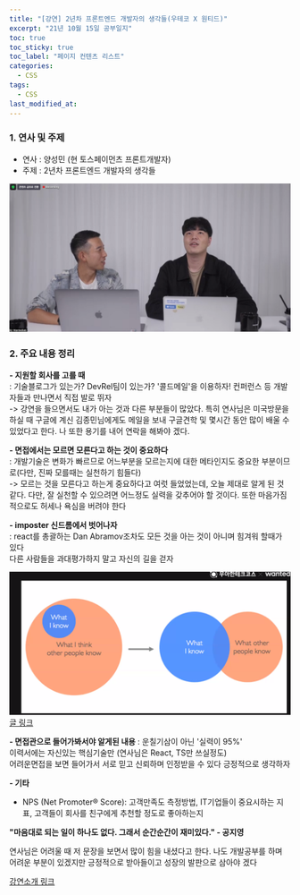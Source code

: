```yaml
---
title: "[강연] 2년차 프론트엔드 개발자의 생각들(우테코 X 원티드)"
excerpt: "21년 10월 15일 공부일지"
toc: true
toc_sticky: true
toc_label: "페이지 컨텐츠 리스트"
categories:
  - CSS
tags:
  - CSS
last_modified_at:
---
```

### **1. 연사 및 주제**
 - 연사 : 양성민 (현 토스페이먼츠 프론트개발자)
 - 주제 : 2년차 프론트엔드 개발자의 생각들

![온라인강연 이미지](./images/../../_posts/images/2021-10-16-image.png)

### **2. 주요 내용 정리**    

**- 지원할 회사를 고를 때**    
: 기술블로그가 있는가? DevRel팀이 있는가? '콜드메일'을 이용하자! 컨퍼런스 등 개발자들과 만나면서 직접 발로 뛰자    
-> 강연을 들으면서도 내가 아는 것과 다른 부분들이 많았다. 특히 연사님은 미국방문을 하실 때 구글에 계신 김종민님에게도 메일을 보내 구글견학 및 몇시간 동안 많이 배울 수 있었다고 한다. 나 또한 용기를 내어 연락을 해봐야 겠다.

**- 면접에서는 모르면 모른다고 하는 것이 중요하다**    
  : 개발기술은 변화가 빠르므로 어느부분을 모르는지에 대한 메타인지도 중요한 부분이므로(다만, 진짜 모를때는 실천하기 힘들다)     
  -> 모르는 것을 모른다고 하는게 중요하다고 여럿 들었었는데, 오늘 제대로 알게 된 것 같다. 다만, 잘 실천할 수 있으려면 어느정도 실력을 갖추어야 할 것이다. 또한 마음가짐적으로도 허세나 욕심을 버려야 한다 


**- imposter 신드롬에서 벗어나자**    
  : react를 총괄하는 Dan Abramov조차도 모든 것을 아는 것이 아니며 힘겨워 할때가 있다          
  다른 사람들을 과대평가하지 말고 자신의 길을 걷자

![임포스터신드롬](./images/../../_posts/images/2021-10-16-image2.png)
[글 링크](https://overreacted.io/ko/things-i-dont-know-as-of-2018/)

**- 면접관으로 들어가봐서야 알게된 내용**
  : 운칠기삼이 아닌 '실력이 95%'     
    이력서에는 자신있는 핵심기술만 (연사님은 React, TS만 쓰실정도)     
    어려운면접을 보면 들어가서 서로 믿고 신뢰하며 인정받을 수 있다 긍정적으로 생각하자

**- 기타**
- NPS (Net Promoter® Score): 고객만족도 측정방법, IT기업들이 중요시하는 지표, 고객들이 회사를 친구에게 추천할 정도로 좋아하는지

**"마음대로 되는 일이 하나도 없다. 그래서 순간순간이 재미있다." - 공지영**

연사님은 어려울 때 저 문장을 보면서 많이 힘을 내셨다고 한다. 나도 개발공부를 하며 어려운 부분이 있겠지만 긍정적으로 받아들이고 성장의 발판으로 삼아야 겠다


[강연소개 링크](https://www.wanted.co.kr/events/livetalk42)

